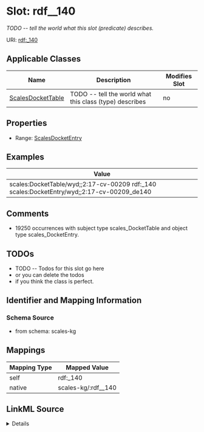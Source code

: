 

# Slot: rdf__140


_TODO -- tell the world what this slot (predicate) describes._





URI: [rdf:_140](http://www.w3.org/1999/02/22-rdf-syntax-ns#_140)



<!-- no inheritance hierarchy -->





## Applicable Classes

| Name | Description | Modifies Slot |
| --- | --- | --- |
| [ScalesDocketTable](../classes/ScalesDocketTable.md) | TODO -- tell the world what this class (type) describes |  no  |







## Properties

* Range: [ScalesDocketEntry](../classes/ScalesDocketEntry.md)






## Examples

| Value |
| --- |
| scales:DocketTable/wyd;;2:17-cv-00209 rdf:_140 scales:DocketEntry/wyd;;2:17-cv-00209_de140 |

## Comments

* 19250 occurrences with subject type scales_DocketTable and object type scales_DocketEntry.

## TODOs

* TODO -- Todos for this slot go here
* or you can delete the todos
* if you think the class is perfect.

## Identifier and Mapping Information







### Schema Source


* from schema: scales-kg




## Mappings

| Mapping Type | Mapped Value |
| ---  | ---  |
| self | rdf:_140 |
| native | scales-kg/:rdf__140 |




## LinkML Source

<details>
```yaml
name: rdf__140
description: TODO -- tell the world what this slot (predicate) describes.
todos:
- TODO -- Todos for this slot go here
- or you can delete the todos
- if you think the class is perfect.
comments:
- 19250 occurrences with subject type scales_DocketTable and object type scales_DocketEntry.
examples:
- value: scales:DocketTable/wyd;;2:17-cv-00209 rdf:_140 scales:DocketEntry/wyd;;2:17-cv-00209_de140
from_schema: scales-kg
rank: 1000
slot_uri: rdf:_140
alias: rdf__140
domain_of:
- scales_DocketTable
range: scales_DocketEntry

```
</details>